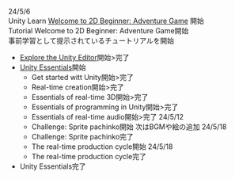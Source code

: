 24/5/6  
Unity Learn [Welcome to 2D Beginner: Adventure Game](https://learn.unity.com/tutorial/welcome-to-2d-beginner-adventure-game?uv=2022.3&courseId=64774201edbc2a1638d25d18#) 開始  
Tutorial Welcome to 2D Beginner: Adventure Game開始  
事前学習として提示されているチュートリアルを開始  
- [Explore the Unity Editor](https://learn.unity.com/tutorial/explore-the-unity-editor-1?uv=2021.3)開始>完了  
- [Unity Essentials](https://learn.unity.com/pathway/unity-essentials)開始  
    - Get started witt Unity開始>完了  
    - Real-time creation開始>完了  
    - Essentials of real-time 3D開始>完了
    - Essentials of programming in Unity開始>完了  
    - Essentials of real-time audio開始>完了
    24/5/12
    - Challenge: Sprite pachinko開始
    次はBGMや絵の追加
    24/5/18
    - Challenge: Sprite pachinko完了
    - The real-time production cycle開始
    24/5/18
    - The real-time production cycle完了
- Unity Essentials完了
